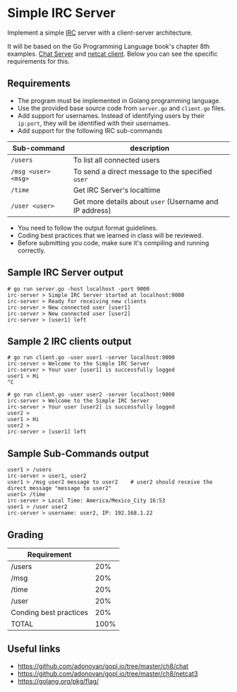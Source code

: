 Simple IRC Server
=================
Implement a simple [IRC](https://en.wikipedia.org/wiki/Internet_Relay_Chat) server with a client-server architecture.

It will be based on the Go Programming Language book's chapter 8th examples. [Chat Server](https://github.com/adonovan/gopl.io/tree/master/ch8/chat) and [netcat client](https://github.com/adonovan/gopl.io/tree/master/ch8/netcat3). Below you can see the specific requirements for this.

Requirements
------------
- The program must be implemented in Golang programming language.
- Use the provided base source code from `server.go` and `client.go` files.
- Add support for usernames. Instead of identifying users by their `ip:port`, they will be identified with their usernames.
- Add support for the following IRC sub-commands

| Sub-command         | description                                             |
|---------------------|---------------------------------------------------------|
| `/users`            | To list all connected users                             |
| `/msg <user> <msg>` | To send a direct message to the specified `user`        |
| `/time`             | Get IRC Server's localtime                              |
| `/user <user>`      | Get more details about `user` (Username and IP address) |

- You need to follow the output format guidelines.
- Coding best practices that we learned in class will be reviewed.
- Before submitting you code, make sure it's compiling and running correctly.


Sample IRC Server output
------------------------


```
# go run server.go -host localhost -port 9000
irc-server > Simple IRC Server started at localhost:9000
irc-server > Ready for receiving new clients
irc-server > New connected user [user1]
irc-server > New connected user [user2]
irc-server > [user1] left

```

Sample 2 IRC clients output
---------------------------
```
# go run client.go -user user1 -server localhost:9000
irc-server > Welcome to the Simple IRC Server
irc-server > Your user [user1] is successfully logged
user1 > Hi
^C
```

```
# go run client.go -user user2 -server localhost:9000
irc-server > Welcome to the Simple IRC Server
irc-server > Your user [user2] is successfully logged
user2 >
user1 > Hi
user2 >
irc-server > [user1] left
```

Sample Sub-Commands output
--------------------------
```
user1 > /users
irc-server > user1, user2
user1 > /msg user2 message to user2    # user2 should receive the direct message "message to user2"
user1> /time
irc-server > Local Time: America/Mexico_City 16:53
user1 > /user user2
irc-server > username: user2, IP: 192.168.1.22
```

Grading
-------
| Requirement            |      |
|------------------------|------|
| /users                 | 20%  |
| /msg <user> <msg>      | 20%  |
| /time                  | 20%  |
| /user <user>           | 20%  |
| Conding best practices | 20%  |
| TOTAL                  | 100% |

Useful links
------------
- https://github.com/adonovan/gopl.io/tree/master/ch8/chat
- https://github.com/adonovan/gopl.io/tree/master/ch8/netcat3
- https://golang.org/pkg/flag/


